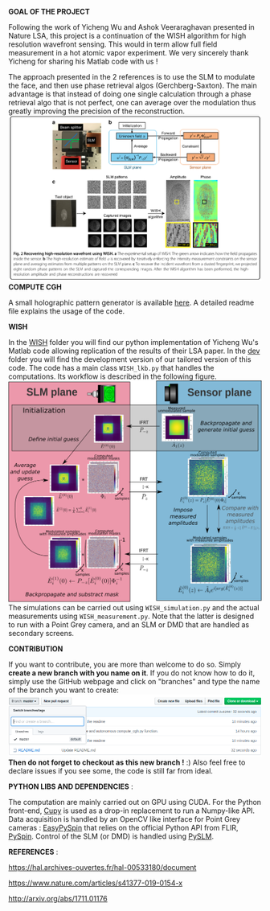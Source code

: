 **GOAL OF THE PROJECT**

Following the work of Yicheng Wu and Ashok Veeraraghavan presented in Nature LSA, this project is a continuation of the WISH algorithm for high resolution wavefront sensing. This would in term allow full field measurement in a hot atomic vapor experiment. We very sincerely thank Yicheng for sharing his Matlab code with us !

The approach presented in the 2 references is to use the SLM to modulate the face, and then use phase retrieval algos (Gerchberg-Saxton). The main advantage is that instead of doing one single calculation through a phase retrieval algo that is not perfect, one can average over the modulation thus greatly improving the precision of the reconstruction. 
![Principle of the algorithm](/images/wish_fig_2.png)
**COMPUTE CGH**

A small holographic pattern generator is available [here](ComputeCGH/compute_cgh.py). A detailed readme file explains the usage of the code.

**WISH**

In the [WISH](WISH/) folder you will find our python implementation of Yicheng Wu's Matlab code allowing replication of the results of their LSA paper. In the [dev](dev/) folder you will find the development version of our tailored version of this code. The code has a main class `WISH_lkb.py` that handles the computations. Its workflow is described in the following figure.
![workflow](images/wish_loop.png)
The simulations can be carried out using `WISH_simulation.py` and the actual measurements using `WISH_measurement.py`. Note that the latter is designed to run with a Point Grey camera, and an SLM or DMD that are handled as secondary screens. 

**CONTRIBUTION**

If you want to contribute, you are more than welcome to do so. Simply **create a new branch with you name on it**. If you do not know how to do it, simply use the GitHub webpage and click on "branches" and type the name of the branch you want to create:
![How do I create a new branch ?](/images/create_branch.png)
**Then do not forget to checkout as this new branch !** :)
Also feel free to declare issues if you see some, the code is still far from ideal.

**PYTHON LIBS AND DEPENDENCIES** :  

The computation are mainly carried out on GPU using CUDA. For the Python front-end, [Cupy](https://cupy.dev/) is used as a drop-in replacement to run a Numpy-like API. Data acquisition is handled by an OpenCV like interface for Point Grey cameras : [EasyPySpin](https://github.com/elerac/EasyPySpin) that relies on the official Python API from FLIR, [PySpin](https://www.flir.fr/products/spinnaker-sdk/). Control of the SLM (or DMD) is handled using [PySLM](https://github.com/wavefrontshaping/slmPy).


**REFERENCES** : 

https://hal.archives-ouvertes.fr/hal-00533180/document 

https://www.nature.com/articles/s41377-019-0154-x 

http://arxiv.org/abs/1711.01176 
